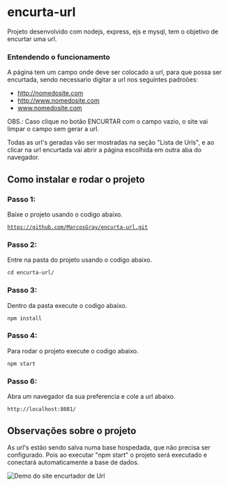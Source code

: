 # encurta-url
Projeto desenvolvido com nodejs, express, ejs e mysql, tem o objetivo de encurtar uma url.

### Entendendo o funcionamento
 
A página tem um campo onde deve ser colocado a url, para que possa ser encurtada, sendo necessario digitar a url nos seguintes padroões:
 - http://nomedosite.com
 - http://www.nomedosite.com
 - www.nomedosite.com

OBS.: Caso clique no botão ENCURTAR com o campo vazio, o site vai limpar o campo sem gerar a url.

Todas as url's geradas vão ser mostradas na seção "Lista de Urls", e ao clicar na url encurtada vai abrir a página escolhida em outra aba do navegador.

## Como instalar e rodar o projeto

### Passo 1:
Baixe o projeto usando o codigo abaixo.

<code>https://github.com/MarcosGray/encurta-url.git</code>

### Passo 2:
Entre na pasta do projeto usando o codigo abaixo.

<code>cd encurta-url/</code>

### Passo 3:
Dentro da pasta execute o codigo abaixo.

<code>npm install</code>

### Passo 4:
Para rodar o projeto execute o codigo abaixo.

<code>npm start</code>

### Passo 6:
Abra um navegador da sua preferencia e cole a url abaixo.

<code>http://localhost:8081/</code>

## Observações sobre o projeto
As url's estão sendo salva numa base hospedada, que não precisa ser configurado. Pois ao executar "npm start" o projeto será executado e conectará automaticamente a base de dados.



![Demo do site encurtador de Url](images/encurtador.gif)
  

 
